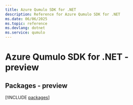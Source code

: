 ```yaml
---
title: Azure Qumulo SDK for .NET
description: Reference for Azure Qumulo SDK for .NET
ms.date: 06/06/2025
ms.topic: reference
ms.devlang: dotnet
ms.service: qumulo
---
```

# Azure Qumulo SDK for .NET - preview
## Packages - preview
[!INCLUDE [packages](qumulo-index.md)]